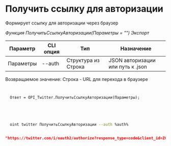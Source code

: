 ﻿---
sidebar_position: 1
---

# Получить ссылку для авторизации
 Формирует ссылку для авторизации через браузер


*Функция ПолучитьСсылкуАвторизации(Параметры = "") Экспорт*

  | Параметр | CLI опция | Тип | Назначение |
  |-|-|-|-|
  | Параметры | --auth | Структура из Строка | JSON авторизации или путь к .json |

  
  Возвращаемое значение:   Строка -  URL для перехода в браузере

```bsl title="Пример кода"
	
  
  Ответ = OPI_Twitter.ПолучитьСсылкуАвторизации(Параметры);
  

	
```

```sh title="Пример команды CLI"
    
  oint twitter ПолучитьСсылкуАвторизации --auth %auth%


```


```json title="Результат"

"https://twitter.com/i/oauth2/authorize?response_type=code&client_id=ZG1vSmxlVTJXYi05M2c0ek9iV246MTpjaQ&redirect_uri=https%3A%2F%2Fapi.athenaeum.digital%2Fopi%2Fhs%2Ftwitter&scope=tweet.read%20tweet.write%20tweet.moderate.write%20users.read%20follows.read%20follows.write%20offline.access%20space.read%20mute.read%20mute.write%20like.read%20like.write%20list.read%20list.write%20block.read%20block.write%20bookmark.read%20bookmark.write&state=state&code_challenge=challenge&code_challenge_method=plain"

```
